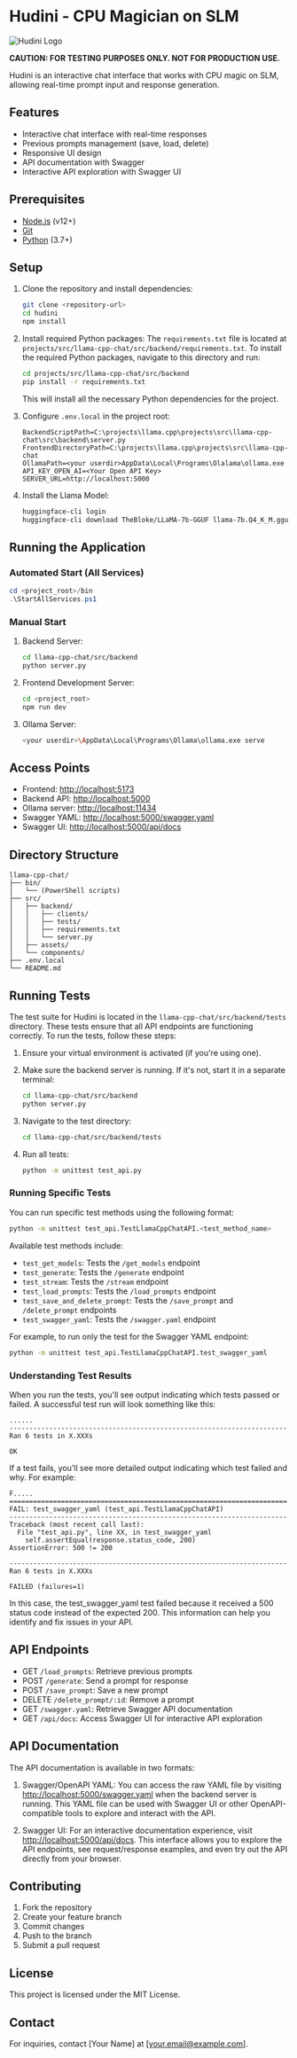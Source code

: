 # Hudini - CPU Magician on SLM

![Hudini Logo](./src/assets/hidini2.webp)

**CAUTION: FOR TESTING PURPOSES ONLY. NOT FOR PRODUCTION USE.**

Hudini is an interactive chat interface that works with CPU magic on SLM, allowing real-time prompt input and response generation.

## Features

- Interactive chat interface with real-time responses
- Previous prompts management (save, load, delete)
- Responsive UI design
- API documentation with Swagger
- Interactive API exploration with Swagger UI

## Prerequisites

- [Node.js](https://nodejs.org/) (v12+)
- [Git](https://git-scm.com/)
- [Python](https://www.python.org/) (3.7+)

## Setup

1. Clone the repository and install dependencies:
   ```bash
   git clone <repository-url>
   cd hudini
   npm install
   ```

2. Install required Python packages:
   The `requirements.txt` file is located at `projects/src/llama-cpp-chat/src/backend/requirements.txt`. To install the required Python packages, navigate to this directory and run:
   ```bash
   cd projects/src/llama-cpp-chat/src/backend
   pip install -r requirements.txt
   ```
   This will install all the necessary Python dependencies for the project.

3. Configure `.env.local` in the project root:
   ```plaintext
   BackendScriptPath=C:\projects\llama.cpp\projects\src\llama-cpp-chat\src\backend\server.py
   FrontendDirectoryPath=C:\projects\llama.cpp\projects\src\llama-cpp-chat
   OllamaPath=<your userdir>AppData\Local\Programs\Olalama\ollama.exe
   API_KEY_OPEN_AI=<Your Open API Key>
   SERVER_URL=http://localhost:5000
   ```

4. Install the Llama Model:
   ```bash
   huggingface-cli login
   huggingface-cli download TheBloke/LLaMA-7b-GGUF llama-7b.Q4_K_M.gguf --local-dir C:/projects/llama-cpp/models/custom --local-dir-use-symlinks False
   ```

## Running the Application

### Automated Start (All Services)

```powershell
cd <project_root>/bin
.\StartAllServices.ps1
```

### Manual Start

1. Backend Server:
   ```bash
   cd llama-cpp-chat/src/backend
   python server.py
   ```

2. Frontend Development Server:
   ```bash
   cd <project_root>
   npm run dev
   ```

3. Ollama Server:
   ```bash
   <your userdir>\AppData\Local\Programs\Ollama\ollama.exe serve
   ```

## Access Points

- Frontend: [http://localhost:5173](http://localhost:5173)
- Backend API: [http://localhost:5000](http://localhost:5000)
- Ollama server: [http://localhost:11434](http://localhost:11434)
- Swagger YAML: [http://localhost:5000/swagger.yaml](http://localhost:5000/swagger.yaml)
- Swagger UI: [http://localhost:5000/api/docs](http://localhost:5000/api/docs)

## Directory Structure

```
llama-cpp-chat/
├── bin/
│   └── (PowerShell scripts)
├── src/
│   ├── backend/
│   │   ├── clients/
│   │   ├── tests/
│   │   ├── requirements.txt
│   │   └── server.py
│   ├── assets/
│   └── components/
├── .env.local
└── README.md
```

## Running Tests

The test suite for Hudini is located in the `llama-cpp-chat/src/backend/tests` directory. These tests ensure that all API endpoints are functioning correctly. To run the tests, follow these steps:

1. Ensure your virtual environment is activated (if you're using one).

2. Make sure the backend server is running. If it's not, start it in a separate terminal:
   ```bash
   cd llama-cpp-chat/src/backend
   python server.py
   ```

3. Navigate to the test directory:
   ```bash
   cd llama-cpp-chat/src/backend/tests
   ```

4. Run all tests:
   ```bash
   python -m unittest test_api.py
   ```

### Running Specific Tests

You can run specific test methods using the following format:

```bash
python -m unittest test_api.TestLlamaCppChatAPI.<test_method_name>
```

Available test methods include:

- `test_get_models`: Tests the `/get_models` endpoint
- `test_generate`: Tests the `/generate` endpoint
- `test_stream`: Tests the `/stream` endpoint
- `test_load_prompts`: Tests the `/load_prompts` endpoint
- `test_save_and_delete_prompt`: Tests the `/save_prompt` and `/delete_prompt` endpoints
- `test_swagger_yaml`: Tests the `/swagger.yaml` endpoint

For example, to run only the test for the Swagger YAML endpoint:

```bash
python -m unittest test_api.TestLlamaCppChatAPI.test_swagger_yaml
```

### Understanding Test Results

When you run the tests, you'll see output indicating which tests passed or failed. A successful test run will look something like this:

```
......
----------------------------------------------------------------------
Ran 6 tests in X.XXXs

OK
```

If a test fails, you'll see more detailed output indicating which test failed and why. For example:

```
F.....
======================================================================
FAIL: test_swagger_yaml (test_api.TestLlamaCppChatAPI)
----------------------------------------------------------------------
Traceback (most recent call last):
  File "test_api.py", line XX, in test_swagger_yaml
    self.assertEqual(response.status_code, 200)
AssertionError: 500 != 200

----------------------------------------------------------------------
Ran 6 tests in X.XXXs

FAILED (failures=1)
```

In this case, the test_swagger_yaml test failed because it received a 500 status code instead of the expected 200. This information can help you identify and fix issues in your API.

## API Endpoints

- GET `/load_prompts`: Retrieve previous prompts
- POST `/generate`: Send a prompt for response
- POST `/save_prompt`: Save a new prompt
- DELETE `/delete_prompt/:id`: Remove a prompt
- GET `/swagger.yaml`: Retrieve Swagger API documentation
- GET `/api/docs`: Access Swagger UI for interactive API exploration

## API Documentation

The API documentation is available in two formats:

1. Swagger/OpenAPI YAML: You can access the raw YAML file by visiting [http://localhost:5000/swagger.yaml](http://localhost:5000/swagger.yaml) when the backend server is running. This YAML file can be used with Swagger UI or other OpenAPI-compatible tools to explore and interact with the API.

2. Swagger UI: For an interactive documentation experience, visit [http://localhost:5000/api/docs](http://localhost:5000/api/docs). This interface allows you to explore the API endpoints, see request/response examples, and even try out the API directly from your browser.

## Contributing

1. Fork the repository
2. Create your feature branch
3. Commit changes
4. Push to the branch
5. Submit a pull request

## License

This project is licensed under the MIT License.

## Contact

For inquiries, contact [Your Name] at [your.email@example.com].
